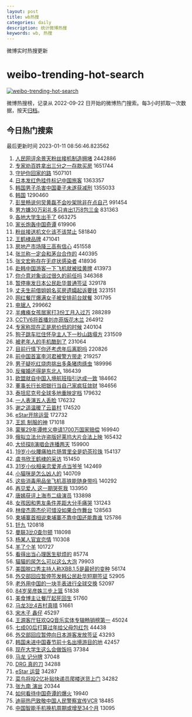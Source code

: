 ```yaml
---
layout: post
title: wb热搜
categories: daily
description: 统计微博热搜
keywords: wb, 热搜
---
```


微博实时热搜更新

# weibo-trending-hot-search

[![weibo-trending-hot-search](https://github.com/ameizi/weibo-trending-hot-search/actions/workflows/ci.yml/badge.svg)](https://github.com/ameizi/weibo-trending-hot-search/actions/workflows/ci.yml)

微博热搜榜，记录从 2022-09-22 日开始的微博热门搜索。每3小时抓取一次数据，按天[归档](./archives)。

## 今日热门搜索

<!-- BEGIN --> 
最后更新时间 2023-01-11 08:56:46.823562 
1. [人民网评余景天粉丝接机制造拥堵](https://s.weibo.com/weibo?q=%23%E4%BA%BA%E6%B0%91%E7%BD%91%E8%AF%84%E4%BD%99%E6%99%AF%E5%A4%A9%E7%B2%89%E4%B8%9D%E6%8E%A5%E6%9C%BA%E5%88%B6%E9%80%A0%E6%8B%A5%E5%A0%B5%23&t=31&band_rank=2&Refer=top) 2442886
1. [专家劝百姓拿出三分之一存款买房](https://s.weibo.com/weibo?q=%23%E4%B8%93%E5%AE%B6%E5%8A%9D%E7%99%BE%E5%A7%93%E6%8B%BF%E5%87%BA%E4%B8%89%E5%88%86%E4%B9%8B%E4%B8%80%E5%AD%98%E6%AC%BE%E4%B9%B0%E6%88%BF%23&t=31&band_rank=4&Refer=top) 1651744
1. [守护你回家的路](https://s.weibo.com/weibo?q=%23%E5%AE%88%E6%8A%A4%E4%BD%A0%E5%9B%9E%E5%AE%B6%E7%9A%84%E8%B7%AF%23&t=31&band_rank=3&Refer=top) 1507101
1. [日本发红色挂件标记中国旅客](https://s.weibo.com/weibo?q=%23%E6%97%A5%E6%9C%AC%E5%8F%91%E7%BA%A2%E8%89%B2%E6%8C%82%E4%BB%B6%E6%A0%87%E8%AE%B0%E4%B8%AD%E5%9B%BD%E6%97%85%E5%AE%A2%23&t=31&band_rank=4&Refer=top) 1363357
1. [韩国男子杀害中国妻子未遂获减刑](https://s.weibo.com/weibo?q=%23%E9%9F%A9%E5%9B%BD%E7%94%B7%E5%AD%90%E6%9D%80%E5%AE%B3%E4%B8%AD%E5%9B%BD%E5%A6%BB%E5%AD%90%E6%9C%AA%E9%81%82%E8%8E%B7%E5%87%8F%E5%88%91%23&t=31&band_rank=31&Refer=top) 1355033
1. [韩国](https://s.weibo.com/weibo?q=%23%E9%9F%A9%E5%9B%BD%23&t=31&band_rank=1&Refer=top) 1290460
1. [彭昱畅说何炅黄磊不会吵架除非在点自己](https://s.weibo.com/weibo?q=%23%E5%BD%AD%E6%98%B1%E7%95%85%E8%AF%B4%E4%BD%95%E7%82%85%E9%BB%84%E7%A3%8A%E4%B8%8D%E4%BC%9A%E5%90%B5%E6%9E%B6%E9%99%A4%E9%9D%9E%E5%9C%A8%E7%82%B9%E8%87%AA%E5%B7%B1%23&t=31&band_rank=7&Refer=top) 991454
1. [男方嫌30万彩礼多只肯出1万8包三金](https://s.weibo.com/weibo?q=%23%E7%94%B7%E6%96%B9%E5%AB%8C30%E4%B8%87%E5%BD%A9%E7%A4%BC%E5%A4%9A%E5%8F%AA%E8%82%AF%E5%87%BA1%E4%B8%878%E5%8C%85%E4%B8%89%E9%87%91%23&t=31&band_rank=5&Refer=top) 831363
1. [各地大学生出手了](https://s.weibo.com/weibo?q=%23%E5%90%84%E5%9C%B0%E5%A4%A7%E5%AD%A6%E7%94%9F%E5%87%BA%E6%89%8B%E4%BA%86%23&t=31&band_rank=9&Refer=top) 663275
1. [家长炮轰中国奇谭](https://s.weibo.com/weibo?q=%23%E5%AE%B6%E9%95%BF%E7%82%AE%E8%BD%B0%E4%B8%AD%E5%9B%BD%E5%A5%87%E8%B0%AD%23&t=31&band_rank=6&Refer=top) 619906
1. [粉丝接送机文化该不该禁止](https://s.weibo.com/weibo?q=%23%E7%B2%89%E4%B8%9D%E6%8E%A5%E9%80%81%E6%9C%BA%E6%96%87%E5%8C%96%E8%AF%A5%E4%B8%8D%E8%AF%A5%E7%A6%81%E6%AD%A2%23&t=31&band_rank=11&Refer=top) 581840
1. [王鹤棣品牌](https://s.weibo.com/weibo?q=%E7%8E%8B%E9%B9%A4%E6%A3%A3%E5%93%81%E7%89%8C&t=31&band_rank=12&Refer=top) 471041
1. [房地产市场降三高有信心](https://s.weibo.com/weibo?q=%23%E6%88%BF%E5%9C%B0%E4%BA%A7%E5%B8%82%E5%9C%BA%E9%99%8D%E4%B8%89%E9%AB%98%E6%9C%89%E4%BF%A1%E5%BF%83%23&t=31&band_rank=13&Refer=top) 451558
1. [张兰称一定会和茅台合作的](https://s.weibo.com/weibo?q=%23%E5%BC%A0%E5%85%B0%E7%A7%B0%E4%B8%80%E5%AE%9A%E4%BC%9A%E5%92%8C%E8%8C%85%E5%8F%B0%E5%90%88%E4%BD%9C%E7%9A%84%23&t=31&band_rank=14&Refer=top) 440395
1. [张文宏称存在无症状感染者](https://s.weibo.com/weibo?q=%E5%BC%A0%E6%96%87%E5%AE%8F%E7%A7%B0%E5%AD%98%E5%9C%A8%E6%97%A0%E7%97%87%E7%8A%B6%E6%84%9F%E6%9F%93%E8%80%85&t=31&band_rank=19&Refer=top) 418936
1. [赴韩中国游客一下飞机就被挂黄牌](https://s.weibo.com/weibo?q=%23%E8%B5%B4%E9%9F%A9%E4%B8%AD%E5%9B%BD%E6%B8%B8%E5%AE%A2%E4%B8%80%E4%B8%8B%E9%A3%9E%E6%9C%BA%E5%B0%B1%E8%A2%AB%E6%8C%82%E9%BB%84%E7%89%8C%23&t=31&band_rank=13&Refer=top) 413973
1. [你介意对象谈过很久的前任吗](https://s.weibo.com/weibo?q=%23%E4%BD%A0%E4%BB%8B%E6%84%8F%E5%AF%B9%E8%B1%A1%E8%B0%88%E8%BF%87%E5%BE%88%E4%B9%85%E7%9A%84%E5%89%8D%E4%BB%BB%E5%90%97%23&t=31&band_rank=8&Refer=top) 346368
1. [暂停审发日本公民赴华普通签证](https://s.weibo.com/weibo?q=%23%E6%9A%82%E5%81%9C%E5%AE%A1%E5%8F%91%E6%97%A5%E6%9C%AC%E5%85%AC%E6%B0%91%E8%B5%B4%E5%8D%8E%E6%99%AE%E9%80%9A%E7%AD%BE%E8%AF%81%23&t=31&band_rank=7&Refer=top) 329178
1. [丈夫生前借姐姐名买房遗孀起诉要钱](https://s.weibo.com/weibo?q=%23%E4%B8%88%E5%A4%AB%E7%94%9F%E5%89%8D%E5%80%9F%E5%A7%90%E5%A7%90%E5%90%8D%E4%B9%B0%E6%88%BF%E9%81%97%E5%AD%80%E8%B5%B7%E8%AF%89%E8%A6%81%E9%92%B1%23&t=31&band_rank=19&Refer=top) 323151
1. [网红餐厅爆满女子被安排前台就餐](https://s.weibo.com/weibo?q=%23%E7%BD%91%E7%BA%A2%E9%A4%90%E5%8E%85%E7%88%86%E6%BB%A1%E5%A5%B3%E5%AD%90%E8%A2%AB%E5%AE%89%E6%8E%92%E5%89%8D%E5%8F%B0%E5%B0%B1%E9%A4%90%23&t=31&band_rank=12&Refer=top) 301795
1. [电锯人](https://s.weibo.com/weibo?q=%E7%94%B5%E9%94%AF%E4%BA%BA&t=31&band_rank=21&Refer=top) 299662
1. [半瘫痪女孩居家打3份工月入过万](https://s.weibo.com/weibo?q=%23%E5%8D%8A%E7%98%AB%E7%97%AA%E5%A5%B3%E5%AD%A9%E5%B1%85%E5%AE%B6%E6%89%933%E4%BB%BD%E5%B7%A5%E6%9C%88%E5%85%A5%E8%BF%87%E4%B8%87%23&t=31&band_rank=31&Refer=top) 288289
1. [CCTV6将首播刘亦菲版花木兰](https://s.weibo.com/weibo?q=%23CCTV6%E5%B0%86%E9%A6%96%E6%92%AD%E5%88%98%E4%BA%A6%E8%8F%B2%E7%89%88%E8%8A%B1%E6%9C%A8%E5%85%B0%23&t=31&band_rank=25&Refer=top) 264912
1. [专家称现在正是房价低的时候](https://s.weibo.com/weibo?q=%23%E4%B8%93%E5%AE%B6%E7%A7%B0%E7%8E%B0%E5%9C%A8%E6%AD%A3%E6%98%AF%E6%88%BF%E4%BB%B7%E4%BD%8E%E7%9A%84%E6%97%B6%E5%80%99%23&t=31&band_rank=17&Refer=top) 240104
1. [狗子跳车拦住怀孕主人下一秒山路塌方](https://s.weibo.com/weibo?q=%23%E7%8B%97%E5%AD%90%E8%B7%B3%E8%BD%A6%E6%8B%A6%E4%BD%8F%E6%80%80%E5%AD%95%E4%B8%BB%E4%BA%BA%E4%B8%8B%E4%B8%80%E7%A7%92%E5%B1%B1%E8%B7%AF%E5%A1%8C%E6%96%B9%23&t=31&band_rank=23&Refer=top) 231509
1. [被老年人的手机酷到了](https://s.weibo.com/weibo?q=%23%E8%A2%AB%E8%80%81%E5%B9%B4%E4%BA%BA%E7%9A%84%E6%89%8B%E6%9C%BA%E9%85%B7%E5%88%B0%E4%BA%86%23&t=31&band_rank=26&Refer=top) 231064
1. [目前行情下你还考虑年后离职吗](https://s.weibo.com/weibo?q=%23%E7%9B%AE%E5%89%8D%E8%A1%8C%E6%83%85%E4%B8%8B%E4%BD%A0%E8%BF%98%E8%80%83%E8%99%91%E5%B9%B4%E5%90%8E%E7%A6%BB%E8%81%8C%E5%90%97%23&t=31&band_rank=40&Refer=top) 220826
1. [前中国首富李河君被警方带走](https://s.weibo.com/weibo?q=%23%E5%89%8D%E4%B8%AD%E5%9B%BD%E9%A6%96%E5%AF%8C%E6%9D%8E%E6%B2%B3%E5%90%9B%E8%A2%AB%E8%AD%A6%E6%96%B9%E5%B8%A6%E8%B5%B0%23&t=31&band_rank=9&Refer=top) 219257
1. [男子疑吃红烧肉挑出多条猪肉绦虫](https://s.weibo.com/weibo?q=%23%E7%94%B7%E5%AD%90%E7%96%91%E5%90%83%E7%BA%A2%E7%83%A7%E8%82%89%E6%8C%91%E5%87%BA%E5%A4%9A%E6%9D%A1%E7%8C%AA%E8%82%89%E7%BB%A6%E8%99%AB%23&t=31&band_rank=29&Refer=top) 189996
1. [反催婚还得是东北人](https://s.weibo.com/weibo?q=%23%E5%8F%8D%E5%82%AC%E5%A9%9A%E8%BF%98%E5%BE%97%E6%98%AF%E4%B8%9C%E5%8C%97%E4%BA%BA%23&t=31&band_rank=30&Refer=top) 186439
1. [欧盟就自中国入境航班指引达成一致](https://s.weibo.com/weibo?q=%23%E6%AC%A7%E7%9B%9F%E5%B0%B1%E8%87%AA%E4%B8%AD%E5%9B%BD%E5%85%A5%E5%A2%83%E8%88%AA%E7%8F%AD%E6%8C%87%E5%BC%95%E8%BE%BE%E6%88%90%E4%B8%80%E8%87%B4%23&t=31&band_rank=31&Refer=top) 184662
1. [董事长行长把银行当自己家疯狂敛财](https://s.weibo.com/weibo?q=%23%E8%91%A3%E4%BA%8B%E9%95%BF%E8%A1%8C%E9%95%BF%E6%8A%8A%E9%93%B6%E8%A1%8C%E5%BD%93%E8%87%AA%E5%B7%B1%E5%AE%B6%E7%96%AF%E7%8B%82%E6%95%9B%E8%B4%A2%23&t=31&band_rank=32&Refer=top) 184656
1. [泰坦尼克号全球多地重映定档](https://s.weibo.com/weibo?q=%23%E6%B3%B0%E5%9D%A6%E5%B0%BC%E5%85%8B%E5%8F%B7%E5%85%A8%E7%90%83%E5%A4%9A%E5%9C%B0%E9%87%8D%E6%98%A0%E5%AE%9A%E6%A1%A3%23&t=31&band_rank=33&Refer=top) 179632
1. [一人表演五人丢脸](https://s.weibo.com/weibo?q=%23%E4%B8%80%E4%BA%BA%E8%A1%A8%E6%BC%94%E4%BA%94%E4%BA%BA%E4%B8%A2%E8%84%B8%23&t=31&band_rank=11&Refer=top) 176232
1. [谢之遥温暖了云苗村](https://s.weibo.com/weibo?q=%23%E8%B0%A2%E4%B9%8B%E9%81%A5%E6%B8%A9%E6%9A%96%E4%BA%86%E4%BA%91%E8%8B%97%E6%9D%91%23&t=31&band_rank=35&Refer=top) 174520
1. [eStar开除运营](https://s.weibo.com/weibo?q=%23eStar%E5%BC%80%E9%99%A4%E8%BF%90%E8%90%A5%23&t=31&band_rank=20&Refer=top) 172732
1. [王凯 制服的神](https://s.weibo.com/weibo?q=%E7%8E%8B%E5%87%AF%20%E5%88%B6%E6%9C%8D%E7%9A%84%E7%A5%9E&t=31&band_rank=43&Refer=top) 171018
1. [蒙冤29年谭修义申请1700万国家赔偿](https://s.weibo.com/weibo?q=%23%E8%92%99%E5%86%A429%E5%B9%B4%E8%B0%AD%E4%BF%AE%E4%B9%89%E7%94%B3%E8%AF%B71700%E4%B8%87%E5%9B%BD%E5%AE%B6%E8%B5%94%E5%81%BF%23&t=31&band_rank=38&Refer=top) 169940
1. [俄拟立法允许盗版好莱坞大片合法上映](https://s.weibo.com/weibo?q=%23%E4%BF%84%E6%8B%9F%E7%AB%8B%E6%B3%95%E5%85%81%E8%AE%B8%E7%9B%97%E7%89%88%E5%A5%BD%E8%8E%B1%E5%9D%9E%E5%A4%A7%E7%89%87%E5%90%88%E6%B3%95%E4%B8%8A%E6%98%A0%23&t=31&band_rank=39&Refer=top) 165432
1. [大侦探8演唱会连播两天](https://s.weibo.com/weibo?q=%23%E5%A4%A7%E4%BE%A6%E6%8E%A28%E6%BC%94%E5%94%B1%E4%BC%9A%E8%BF%9E%E6%92%AD%E4%B8%A4%E5%A4%A9%23&t=31&band_rank=32&Refer=top) 159900
1. [19岁小伙腰痛拍片肠胃里全是奶茶珍珠](https://s.weibo.com/weibo?q=%2319%E5%B2%81%E5%B0%8F%E4%BC%99%E8%85%B0%E7%97%9B%E6%8B%8D%E7%89%87%E8%82%A0%E8%83%83%E9%87%8C%E5%85%A8%E6%98%AF%E5%A5%B6%E8%8C%B6%E7%8F%8D%E7%8F%A0%23&t=31&band_rank=10&Refer=top) 154137
1. [虞书欣王鹤棣的采访](https://s.weibo.com/weibo?q=%23%E8%99%9E%E4%B9%A6%E6%AC%A3%E7%8E%8B%E9%B9%A4%E6%A3%A3%E7%9A%84%E9%87%87%E8%AE%BF%23&t=31&band_rank=13&Refer=top) 151450
1. [31岁小伙相亲恋爱差点当爷爷](https://s.weibo.com/weibo?q=%2331%E5%B2%81%E5%B0%8F%E4%BC%99%E7%9B%B8%E4%BA%B2%E6%81%8B%E7%88%B1%E5%B7%AE%E7%82%B9%E5%BD%93%E7%88%B7%E7%88%B7%23&t=31&band_rank=39&Refer=top) 142469
1. [小猫咪是怎么凶人的](https://s.weibo.com/weibo?q=%23%E5%B0%8F%E7%8C%AB%E5%92%AA%E6%98%AF%E6%80%8E%E4%B9%88%E5%87%B6%E4%BA%BA%E7%9A%84%23&t=31&band_rank=29&Refer=top) 140709
1. [这些消毒用品坐飞机高铁能随身带吗](https://s.weibo.com/weibo?q=%23%E8%BF%99%E4%BA%9B%E6%B6%88%E6%AF%92%E7%94%A8%E5%93%81%E5%9D%90%E9%A3%9E%E6%9C%BA%E9%AB%98%E9%93%81%E8%83%BD%E9%9A%8F%E8%BA%AB%E5%B8%A6%E5%90%97%23&t=31&band_rank=43&Refer=top) 140292
1. [再见爱人 这一期哭死我](https://s.weibo.com/weibo?q=%E5%86%8D%E8%A7%81%E7%88%B1%E4%BA%BA%20%E8%BF%99%E4%B8%80%E6%9C%9F%E5%93%AD%E6%AD%BB%E6%88%91&t=31&band_rank=22&Refer=top) 133950
1. [唐嫣获评上海市二级演员](https://s.weibo.com/weibo?q=%23%E5%94%90%E5%AB%A3%E8%8E%B7%E8%AF%84%E4%B8%8A%E6%B5%B7%E5%B8%82%E4%BA%8C%E7%BA%A7%E6%BC%94%E5%91%98%23&t=31&band_rank=33&Refer=top) 133898
1. [女孩因和男友条件差距大分手痛哭](https://s.weibo.com/weibo?q=%23%E5%A5%B3%E5%AD%A9%E5%9B%A0%E5%92%8C%E7%94%B7%E5%8F%8B%E6%9D%A1%E4%BB%B6%E5%B7%AE%E8%B7%9D%E5%A4%A7%E5%88%86%E6%89%8B%E7%97%9B%E5%93%AD%23&t=31&band_rank=15&Refer=top) 131243
1. [林俊杰周杰伦可惜没如果合作舞台](https://s.weibo.com/weibo?q=%23%E6%9E%97%E4%BF%8A%E6%9D%B0%E5%91%A8%E6%9D%B0%E4%BC%A6%E5%8F%AF%E6%83%9C%E6%B2%A1%E5%A6%82%E6%9E%9C%E5%90%88%E4%BD%9C%E8%88%9E%E5%8F%B0%23&t=31&band_rank=34&Refer=top) 128563
1. [柬埔寨首相说柬埔寨不靠中国还能靠谁](https://s.weibo.com/weibo?q=%23%E6%9F%AC%E5%9F%94%E5%AF%A8%E9%A6%96%E7%9B%B8%E8%AF%B4%E6%9F%AC%E5%9F%94%E5%AF%A8%E4%B8%8D%E9%9D%A0%E4%B8%AD%E5%9B%BD%E8%BF%98%E8%83%BD%E9%9D%A0%E8%B0%81%23&t=31&band_rank=27&Refer=top) 125786
1. [钎九](https://s.weibo.com/weibo?q=%E9%92%8E%E4%B9%9D&t=31&band_rank=16&Refer=top) 120818
1. [曼联3比0查尔顿](https://s.weibo.com/weibo?q=%23%E6%9B%BC%E8%81%943%E6%AF%940%E6%9F%A5%E5%B0%94%E9%A1%BF%23&t=31&band_rank=50&Refer=top) 118098
1. [杨某人官宣恋情](https://s.weibo.com/weibo?q=%23%E6%9D%A8%E6%9F%90%E4%BA%BA%E5%AE%98%E5%AE%A3%E6%81%8B%E6%83%85%23&t=31&band_rank=18&Refer=top) 110308
1. [羊了个羊](https://s.weibo.com/weibo?q=%23%E7%BE%8A%E4%BA%86%E4%B8%AA%E7%BE%8A%23&t=31&band_rank=21&Refer=top) 101727
1. [看得出当心理医生挺烦的](https://s.weibo.com/weibo?q=%23%E7%9C%8B%E5%BE%97%E5%87%BA%E5%BD%93%E5%BF%83%E7%90%86%E5%8C%BB%E7%94%9F%E6%8C%BA%E7%83%A6%E7%9A%84%23&t=31&band_rank=24&Refer=top) 85774
1. [猫猫的尿怎么可以这么大泡](https://s.weibo.com/weibo?q=%23%E7%8C%AB%E7%8C%AB%E7%9A%84%E5%B0%BF%E6%80%8E%E4%B9%88%E5%8F%AF%E4%BB%A5%E8%BF%99%E4%B9%88%E5%A4%A7%E6%B3%A1%23&t=31&band_rank=26&Refer=top) 79903
1. [美国脱口秀主持人称XBB.1.5是最好的变种](https://s.weibo.com/weibo?q=%23%E7%BE%8E%E5%9B%BD%E8%84%B1%E5%8F%A3%E7%A7%80%E4%B8%BB%E6%8C%81%E4%BA%BA%E7%A7%B0XBB.1.5%E6%98%AF%E6%9C%80%E5%A5%BD%E7%9A%84%E5%8F%98%E7%A7%8D%23&t=31&band_rank=28&Refer=top) 56174
1. [外交部回应暂停签发韩公民赴华短期签证](https://s.weibo.com/weibo?q=%23%E5%A4%96%E4%BA%A4%E9%83%A8%E5%9B%9E%E5%BA%94%E6%9A%82%E5%81%9C%E7%AD%BE%E5%8F%91%E9%9F%A9%E5%85%AC%E6%B0%91%E8%B5%B4%E5%8D%8E%E7%9F%AD%E6%9C%9F%E7%AD%BE%E8%AF%81%23&t=31&band_rank=30&Refer=top) 52905
1. [老外用中国的一块手表进行全球交换](https://s.weibo.com/weibo?q=%23%E8%80%81%E5%A4%96%E7%94%A8%E4%B8%AD%E5%9B%BD%E7%9A%84%E4%B8%80%E5%9D%97%E6%89%8B%E8%A1%A8%E8%BF%9B%E8%A1%8C%E5%85%A8%E7%90%83%E4%BA%A4%E6%8D%A2%23&t=31&band_rank=35&Refer=top) 52097
1. [84岁吴彦姝三步上篮](https://s.weibo.com/weibo?q=%2384%E5%B2%81%E5%90%B4%E5%BD%A6%E5%A7%9D%E4%B8%89%E6%AD%A5%E4%B8%8A%E7%AF%AE%23&t=31&band_rank=36&Refer=top) 51838
1. [美食博主让餐厅起死回生](https://s.weibo.com/weibo?q=%23%E7%BE%8E%E9%A3%9F%E5%8D%9A%E4%B8%BB%E8%AE%A9%E9%A4%90%E5%8E%85%E8%B5%B7%E6%AD%BB%E5%9B%9E%E7%94%9F%23&t=31&band_rank=37&Refer=top) 51760
1. [马龙3比4吉村真晴](https://s.weibo.com/weibo?q=%23%E9%A9%AC%E9%BE%993%E6%AF%944%E5%90%89%E6%9D%91%E7%9C%9F%E6%99%B4%23&t=31&band_rank=38&Refer=top) 51661
1. [宋木子 鑫仔](https://s.weibo.com/weibo?q=%E5%AE%8B%E6%9C%A8%E5%AD%90%20%E9%91%AB%E4%BB%94&t=31&band_rank=41&Refer=top) 45297
1. [王源客厅狂欢QQ音乐实体专辑畅销榜第一](https://s.weibo.com/weibo?q=%23%E7%8E%8B%E6%BA%90%E5%AE%A2%E5%8E%85%E7%8B%82%E6%AC%A2QQ%E9%9F%B3%E4%B9%90%E5%AE%9E%E4%BD%93%E4%B8%93%E8%BE%91%E7%95%85%E9%94%80%E6%A6%9C%E7%AC%AC%E4%B8%80%23&t=31&band_rank=42&Refer=top) 45024
1. [七成00后打算过年给父母包红包](https://s.weibo.com/weibo?q=%23%E4%B8%83%E6%88%9000%E5%90%8E%E6%89%93%E7%AE%97%E8%BF%87%E5%B9%B4%E7%BB%99%E7%88%B6%E6%AF%8D%E5%8C%85%E7%BA%A2%E5%8C%85%23&t=31&band_rank=43&Refer=top) 44438
1. [外交部回应暂停向日本游客发放签证](https://s.weibo.com/weibo?q=%23%E5%A4%96%E4%BA%A4%E9%83%A8%E5%9B%9E%E5%BA%94%E6%9A%82%E5%81%9C%E5%90%91%E6%97%A5%E6%9C%AC%E6%B8%B8%E5%AE%A2%E5%8F%91%E6%94%BE%E7%AD%BE%E8%AF%81%23&t=31&band_rank=44&Refer=top) 43293
1. [韩国未进中国春节前十名出境游目的地](https://s.weibo.com/weibo?q=%23%E9%9F%A9%E5%9B%BD%E6%9C%AA%E8%BF%9B%E4%B8%AD%E5%9B%BD%E6%98%A5%E8%8A%82%E5%89%8D%E5%8D%81%E5%90%8D%E5%87%BA%E5%A2%83%E6%B8%B8%E7%9B%AE%E7%9A%84%E5%9C%B0%23&t=31&band_rank=45&Refer=top) 42457
1. [现在大学生这么会做饭吗](https://s.weibo.com/weibo?q=%23%E7%8E%B0%E5%9C%A8%E5%A4%A7%E5%AD%A6%E7%94%9F%E8%BF%99%E4%B9%88%E4%BC%9A%E5%81%9A%E9%A5%AD%E5%90%97%23&t=31&band_rank=46&Refer=top) 37384
1. [马龙 记分牌](https://s.weibo.com/weibo?q=%E9%A9%AC%E9%BE%99%20%E8%AE%B0%E5%88%86%E7%89%8C&t=31&band_rank=47&Refer=top) 37048
1. [DRG 真的刀](https://s.weibo.com/weibo?q=DRG%20%E7%9C%9F%E7%9A%84%E5%88%80&t=31&band_rank=48&Refer=top) 34288
1. [eStar 运营](https://s.weibo.com/weibo?q=eStar%20%E8%BF%90%E8%90%A5&t=31&band_rank=49&Refer=top) 34287
1. [菜鸟将投2亿补贴快递员爬楼送货上门](https://s.weibo.com/weibo?q=%23%E8%8F%9C%E9%B8%9F%E5%B0%86%E6%8A%952%E4%BA%BF%E8%A1%A5%E8%B4%B4%E5%BF%AB%E9%80%92%E5%91%98%E7%88%AC%E6%A5%BC%E9%80%81%E8%B4%A7%E4%B8%8A%E9%97%A8%23&t=31&band_rank=50&Refer=top) 34282
1. [张九南 演出](https://s.weibo.com/weibo?q=%E5%BC%A0%E4%B9%9D%E5%8D%97%20%E6%BC%94%E5%87%BA&t=31&band_rank=33&Refer=top) 20344
1. [如何看待中国奇谭的爆火](https://s.weibo.com/weibo?q=%23%E5%A6%82%E4%BD%95%E7%9C%8B%E5%BE%85%E4%B8%AD%E5%9B%BD%E5%A5%87%E8%B0%AD%E7%9A%84%E7%88%86%E7%81%AB%23&t=31&band_rank=36&Refer=top) 19940
1. [迪丽热巴致敬中国人民警察宣传VCR](https://s.weibo.com/weibo?q=%23%E8%BF%AA%E4%B8%BD%E7%83%AD%E5%B7%B4%E8%87%B4%E6%95%AC%E4%B8%AD%E5%9B%BD%E4%BA%BA%E6%B0%91%E8%AD%A6%E5%AF%9F%E5%AE%A3%E4%BC%A0VCR%23&t=31&band_rank=42&Refer=top) 18485
1. [中国智能手机换机周期或增至34个月](https://s.weibo.com/weibo?q=%23%E4%B8%AD%E5%9B%BD%E6%99%BA%E8%83%BD%E6%89%8B%E6%9C%BA%E6%8D%A2%E6%9C%BA%E5%91%A8%E6%9C%9F%E6%88%96%E5%A2%9E%E8%87%B334%E4%B8%AA%E6%9C%88%23&t=31&band_rank=49&Refer=top) 13095
<!-- END -->
